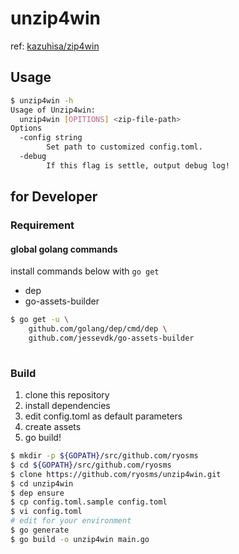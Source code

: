 # unzip4win

ref: [kazuhisa/zip4win](https://github.com/kazuhisa/zip4win)

## Usage

```bash
$ unzip4win -h
Usage of Unzip4win:
  unzip4win [OPITIONS] <zip-file-path>
Options
  -config string
        Set path to customized config.toml.
  -debug
        If this flag is settle, output debug log!
```

## for Developer

### Requirement

#### global golang commands

install commands below with `go get`

* dep
* go-assets-builder

```bash
$ go get -u \
    github.com/golang/dep/cmd/dep \
    github.com/jessevdk/go-assets-builder
    
```

### Build

1. clone this repository
1. install dependencies
1. edit config.toml as default parameters
1. create assets
1. go build!

```bash
$ mkdir -p ${GOPATH}/src/github.com/ryosms
$ cd ${GOPATH}/src/github.com/ryosms
$ clone https://github.com/ryosms/unzip4win.git
$ cd unzip4win
$ dep ensure
$ cp config.toml.sample config.toml
$ vi config.toml
# edit for your environment
$ go generate
$ go build -o unzip4win main.go
```
